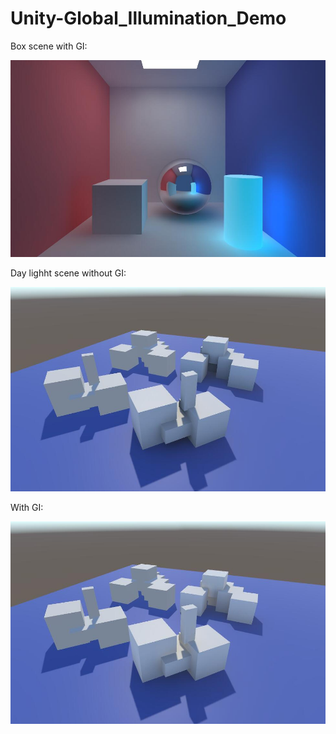 # Unity-Global_Illumination_Demo

Box scene with GI:

![img](imgs\1.jpg)


Day lighht scene without GI:

![img](imgs\2.jpg)

With GI:

![img](imgs\3.jpg)
